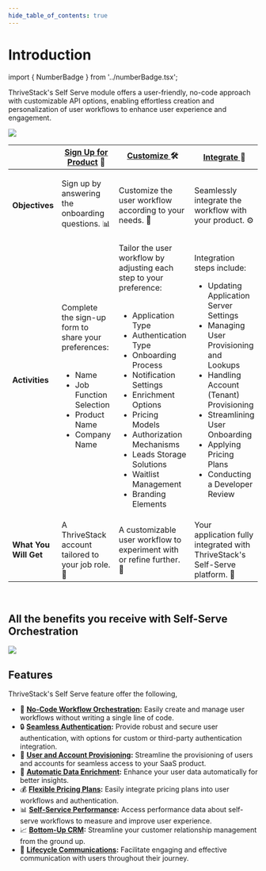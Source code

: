 ```yaml
---
hide_table_of_contents: true
---
```

# Introduction

import { NumberBadge } from '../numberBadge.tsx';

ThriveStack's Self Serve module offers a user-friendly, no-code approach with customizable API options, enabling effortless creation and personalization of user workflows to enhance user experience and engagement.



![](/img/docs/self_serve/overview/self-serve.png)

<table>
  <thead>
    <tr>
      <th></th>
      <th><NumberBadge number={0} color={'#777'}/> <a href="https://signup.dev.app.thrivestack.ai/auth/sign-up">Sign Up for Product</a> 📝</th>
      <th><NumberBadge number={1} color={'#9747ff'}/> <a href="/getting-started/self-serve/customize/authentication">Customize </a> 🛠️</th>
      <th><NumberBadge number={2} color={'#9747ff'}/> <a href="/getting-started/self-serve/integrate">Integrate </a> 🔗</th>
      <th><NumberBadge number={3} color={'#9747ff'}/> <a href="/getting-started/self-serve/go-live/placeholder">Go Live </a> 🚀</th>
    </tr>
  </thead>
  <tbody>
    <tr>
      <td><strong>Objectives</strong></td>
      <td>Sign up by answering the onboarding questions. 📊</td>
      <td>Customize the user workflow according to your needs. 🧩</td>
      <td>Seamlessly integrate the workflow with your product. ⚙️</td>
      <td>Elevate your configurations from the development stage to the production environment. 🌐</td>
    </tr>
    <tr>
      <td><strong>Activities</strong></td>
      <td>
        Complete the sign-up form to share your preferences: <br/><br/>
        <ul>
          <li>Name</li>
          <li>Job Function Selection</li>
          <li>Product Name</li>
          <li>Company Name</li>
        </ul>
      </td>
      <td>
        Tailor the user workflow by adjusting each step to your preference: <br/><br/>
        <ul>
          <li>Application Type</li>
          <li>Authentication Type</li>
          <li>Onboarding Process</li>
          <li>Notification Settings</li>
          <li>Enrichment Options</li>
          <li>Pricing Models</li>
          <li>Authorization Mechanisms</li>
          <li>Leads Storage Solutions</li>
          <li>Waitlist Management</li>
          <li>Branding Elements</li>
        </ul>
      </td>
      <td>
        Integration steps include: 
        <ul>
          <li>Updating Application Server Settings</li>
          <li>Managing User Provisioning and Lookups</li>
          <li>Handling Account (Tenant) Provisioning</li>
          <li>Streamlining User Onboarding</li>
          <li>Applying Pricing Plans</li>
          <li>Conducting a Developer Review</li>
        </ul>
      </td>
      <td>
        Prepare for launch with: 
        <ul>
          <li>Promoting Configurations</li>
          <li>Publishing Changes</li>
        </ul>
      </td>
    </tr>
    <tr>
      <td><strong>What You Will Get</strong></td>
      <td>A ThriveStack account tailored to your job role. 👤</td>
      <td>A customizable user workflow to experiment with or refine further. 🎨</td>
      <td>Your application fully integrated with ThriveStack's Self-Serve platform. 💼</td>
      <td>Your system is ready for production! ✅</td>
    </tr>
  </tbody>
</table>

<br/>

## All the benefits you receive with Self-Serve Orchestration

![](/img/docs/introduction/thrivestack_intro.gif)

## Features

ThriveStack's Self Serve feature offer the following,

- 🧩 **[No-Code Workflow Orchestration](/getting-started/self-serve/features/no_code_orchestration):** Easily create and manage user workflows without writing a single line of code.
- 🔒 **[Seamless Authentication](/getting-started/self-serve/customization#authentication):** Provide robust and secure user authentication, with options for custom or third-party authentication integration.
- 👥 **[User and Account Provisioning](/getting-started/self-serve/customization#authentication):** Streamline the provisioning of users and accounts for seamless access to your SaaS product.
- 🌟 **[Automatic Data Enrichment](/getting-started/self-serve/customization#enrichment):** Enhance your user data automatically for better insights.
- 💰 **[Flexible Pricing Plans](/getting-started/self-serve/customization#pricing):** Easily integrate pricing plans into user workflows and authentication.
- 📊 **[Self-Service Performance](/getting-started/analyze/reports/overview):** Access performance data about self-serve workflows to measure and improve user experience.
- 📈 **[Bottom-Up CRM](/getting-started/analyze/reports/overview):** Streamline your customer relationship management from the ground up.
- 📣 **[Lifecycle Communications](/getting-started/self-serve/customization#notifications):** Facilitate engaging and effective communication with users throughout their journey.

